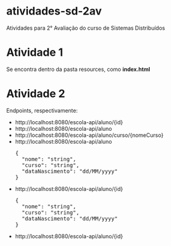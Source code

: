 # atividades-sd-2av
Atividades para 2° Avaliação do curso de Sistemas Distribuídos

<h1>Atividade 1</h1>

<p>Se encontra dentro da pasta resources, como <strong>index.html</strong></p>

<h1>Atividade 2</h1>

<p>Endpoints, respectivamente:</p>
<ul>
  <li>http://localhost:8080/escola-api/aluno/{id}</li>
  <li>http://localhost:8080/escola-api/aluno</li>
  <li>http://localhost:8080/escola-api/aluno/curso/{nomeCurso}</li>
  <li>http://localhost:8080/escola-api/aluno</li>
  <pre>{
  "nome": "string",
  "curso": "string",
  "dataNascimento": "dd/MM/yyyy"
}</pre>
  <li>http://localhost:8080/escola-api/aluno/{id}</li>
  <pre>{
  "nome": "string",
  "curso": "string",
  "dataNascimento": "dd/MM/yyyy"
}</pre>
  <li>http://localhost:8080/escola-api/aluno/{id}</li>
</ul>
